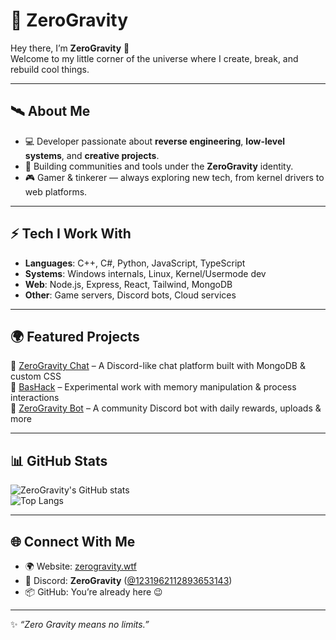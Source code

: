 # 🌌 ZeroGravity

Hey there, I’m **ZeroGravity** 👋  
Welcome to my little corner of the universe where I create, break, and rebuild cool things.  

---

## 🛰️ About Me
- 💻 Developer passionate about **reverse engineering**, **low-level systems**, and **creative projects**.  
- 🚀 Building communities and tools under the **ZeroGravity** identity.  
- 🎮 Gamer & tinkerer — always exploring new tech, from kernel drivers to web platforms.  

---

## ⚡ Tech I Work With
- **Languages**: C++, C#, Python, JavaScript, TypeScript  
- **Systems**: Windows internals, Linux, Kernel/Usermode dev  
- **Web**: Node.js, Express, React, Tailwind, MongoDB  
- **Other**: Game servers, Discord bots, Cloud services  

---

## 🌍 Featured Projects
🔹 [ZeroGravity Chat](#) – A Discord-like chat platform built with MongoDB & custom CSS  
🔹 [BasHack](#) – Experimental work with memory manipulation & process interactions  
🔹 [ZeroGravity Bot](#) – A community Discord bot with daily rewards, uploads & more  

---

## 📊 GitHub Stats
![ZeroGravity's GitHub stats](https://github-readme-stats.vercel.app/api?username=zeroaltud&show_icons=true&theme=tokyonight)  
![Top Langs](https://github-readme-stats.vercel.app/api/top-langs/?username=zeroaltud&layout=compact&theme=tokyonight)

---

## 🌐 Connect With Me
- 🌍 Website: [zerogravity.wtf](https://zerogravity.wtf)  
- 💬 Discord: **ZeroGravity** ([@1231962112893653143](https://discord.com/users/1231962112893653143))  
- 📦 GitHub: You’re already here 😉  

---

✨ *“Zero Gravity means no limits.”*
